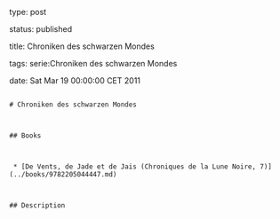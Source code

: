 type: post
status: published
title: Chroniken des schwarzen Mondes
tags: serie:Chroniken des schwarzen Mondes
date: Sat Mar 19 00:00:00 CET 2011
~~~~~~
# Chroniken des schwarzen Mondes

## Books

 * [De Vents, de Jade et de Jais (Chroniques de la Lune Noire, 7)](../books/9782205044447.md)

## Description
